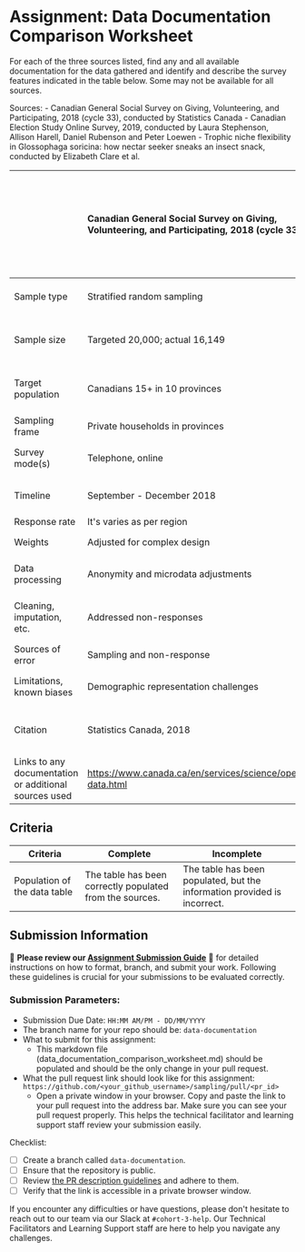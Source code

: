 # Assignment: Data Documentation Comparison Worksheet

For each of the three sources listed, find any and all available documentation for the data gathered and identify and describe the survey features indicated in the table below. Some may not be available for all sources.

Sources: - Canadian General Social Survey on Giving, Volunteering, and Participating, 2018 (cycle 33), conducted by Statistics Canada - Canadian Election Study Online Survey, 2019, conducted by Laura Stephenson, Allison Harell, Daniel Rubenson and Peter Loewen - Trophic niche flexibility in Glossophaga soricina: how nectar seeker sneaks an insect snack, conducted by Elizabeth Clare et al.

|                                                       | Canadian General Social Survey on Giving, Volunteering, and Participating, 2018 (cycle 33) | Canadian Election Study Online Survey, 2019 | Trophic niche flexibility in Glossophaga soricina: how nectar seeker sneaks an insect snack |
|----------------|:--------------------|----------------|---------------------|
| Sample type                                           |     	Stratified random sampling                                                          |  Two-wave panel design with rolling cross section                         |     Field experiment (biological)           |
| Sample size                                           |        Targeted 20,000; actual 16,149                                                      |  16,149	37,822 (online), 4,021 (phone)                                   |     Multiple samples across events          |
| Target population                                     |       	Canadians 15+ in 10 provinces                                                       |  Canadian citizens 18+	                                                  |     Glossophaga soricina (Neotropical bats) |
| Sampling frame                                        |        Private households in provinces                                                     |  Canadian voter                                                           |     Natural habitats                        |
| Survey mode(s)                                        |        Telephone, online                                                                   |     Online, phone                                                         |     Field observation, DNA analysis         |
| Timeline                                              |        September - December 2018                                                           |      2019 federal election period                                         |     Published December 2013                 |
| Response rate                                         |        It's varies as per region                                                           |           Non-spcicifc                                                    |     Not available                           |
| Weights                                               |        Adjusted for complex design                                                         |         Included for representativeness                                   |     Not applicable                          |
| Data processing                                       |        Anonymity and microdata adjustments                                                 |        Quality checks, response validation                                |     DNA analysis validation                 |
| Cleaning, imputation, etc.                            |        Addressed non-responses                                                             |        Missing data corrections                                           |     Data accuracy in DNA sequencing         |
| Sources of error                                      |        Sampling and non-response                                                           |        Sampling, internet access                                          |     DNA degradation                         |
| Limitations, known biases                             |        Demographic representation challenges                                               |          Online access bias                                               |     Geographic and seasonal limitations     |
| Citation                                              |      	Statistics Canada, 2018                                                             | Consortium on Electoral Democracy (C-Dem)                                 |     Functional Ecology, 2013                |
| Links to any documentation or additional sources used |        https://www.canada.ca/en/services/science/open-data.html                            |   N/A                                                                     |     NA                                      |

## Criteria

|Criteria|Complete|Incomplete|
|--------|----|----|
|Population of the data table|The table has been correctly populated from the sources.|The table has been populated, but the information provided is incorrect.|

## Submission Information

🚨 **Please review our [Assignment Submission Guide](https://github.com/UofT-DSI/onboarding/blob/main/onboarding_documents/submissions.md)** 🚨 for detailed instructions on how to format, branch, and submit your work. Following these guidelines is crucial for your submissions to be evaluated correctly.

### Submission Parameters:
* Submission Due Date: `HH:MM AM/PM - DD/MM/YYYY`
* The branch name for your repo should be: `data-documentation`
* What to submit for this assignment:
     * This markdown file (data_documentation_comparison_worksheet.md) should be populated and should be the only change in your pull request.
* What the pull request link should look like for this assignment: `https://github.com/<your_github_username>/sampling/pull/<pr_id>`
     * Open a private window in your browser. Copy and paste the link to your pull request into the address bar. Make sure you can see your pull request properly. This helps the technical facilitator and learning support staff review your submission easily.

Checklist:
- [ ] Create a branch called `data-documentation`.
- [ ] Ensure that the repository is public.
- [ ] Review [the PR description guidelines](https://github.com/UofT-DSI/onboarding/blob/main/onboarding_documents/submissions.md#guidelines-for-pull-request-descriptions) and adhere to them.
- [ ] Verify that the link is accessible in a private browser window.

If you encounter any difficulties or have questions, please don't hesitate to reach out to our team via our Slack at `#cohort-3-help`. Our Technical Facilitators and Learning Support staff are here to help you navigate any challenges.
